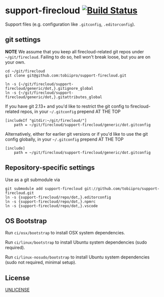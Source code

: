 # support-firecloud [![Build Status][2]][1]

Support files  (e.g. configuration like `.gitconfig`, `.editorconfig`).

## git settings

**NOTE** We assume that you keep all firecloud-related git repos under `~/git/firecloud`.
Failing to do so, hell won't break loose, but you are on your own.

```shell
cd ~/git/firecloud
git clone git@github.com:tobiipro/support-firecloud.git

ln -s {~/git/firecloud/support-firecloud/generic/dot,}.gitignore_global
ln -s {~/git/firecloud/support-firecloud/generic/dot,}.gitattributes_global
```

If you have git 2.13+ and you'd like to restrict the git config to firecloud-related repos,
in your `~/.gitconfig` prepend AT THE TOP

```
[includeIf "gitdir:~/git/firecloud/"]
    path = ~/git/firecloud/support-firecloud/generic/dot.gitconfig
```

Alternatively, either for earlier git versions or if you'd like to use the git config globally,
in your `~/.gitconfig` prepend AT THE TOP

```
[include]
    path = ~/git/firecloud/support-firecloud/generic/dot.gitconfig
```


## Repository-specific settings

Use as a git submodule via

```shell
git submodule add support-firecloud git://github.com/tobiipro/support-firecloud.git
ln -s {support-firecloud/repo/dot,}.editorconfig
ln -s {support-firecloud/repo/dot,}.npmrc
ln -s {support-firecloud/repo/dot,}.vscode
```


## OS Bootstrap

Run `ci/osx/bootstrap` to install OSX system dependencies.

Run `ci/linux/bootstrap` to install Ubuntu system dependencies (sudo required).

Run `ci/linux-nosudo/bootstrap` to install Ubuntu system dependencies (sudo not required, minimal setup).


## License

[UNLICENSE](UNLICENSE)


  [1]: https://travis-ci.org/tobiipro/support-firecloud
  [2]: https://travis-ci.org/tobiipro/support-firecloud.svg?branch=master
